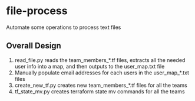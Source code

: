 # file-process
Automate some operations to process text files

## Overall Design
1. read_file.py reads the team_members_*.tf files, extracts all the needed user info into a map, and then outputs to the user_map.txt file
1. Manually populate email addresses for each users in the user_map_*.txt files
1. create_new_tf.py creates new team_members_*.tf files for all the teams
1. tf_state_mv.py creates terraform state mv commands for all the teams
